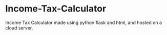 # Income-Tax-Calculator
Income Tax Calculator made using python flask and html, and hosted on a cloud server.
